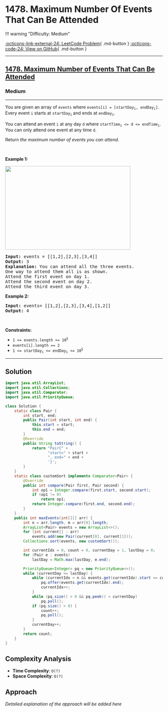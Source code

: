 # 1478. Maximum Number Of Events That Can Be Attended

!!! warning "Difficulty: Medium"

[:octicons-link-external-24: LeetCode Problem](https://leetcode.com/problems/maximum-number-of-events-that-can-be-attended/){ .md-button }
[:octicons-code-24: View on GitHub](https://github.com/RAJ8664/Leetcode/tree/master/1478-maximum-number-of-events-that-can-be-attended){ .md-button }

---

<h2><a href="https://leetcode.com/problems/maximum-number-of-events-that-can-be-attended">1478. Maximum Number of Events That Can Be Attended</a></h2><h3>Medium</h3><hr><p>You are given an array of <code>events</code> where <code>events[i] = [startDay<sub>i</sub>, endDay<sub>i</sub>]</code>. Every event <code>i</code> starts at <code>startDay<sub>i</sub></code><sub> </sub>and ends at <code>endDay<sub>i</sub></code>.</p>

<p>You can attend an event <code>i</code> at any day <code>d</code> where <code>startTime<sub>i</sub> &lt;= d &lt;= endTime<sub>i</sub></code>. You can only attend one event at any time <code>d</code>.</p>

<p>Return <em>the maximum number of events you can attend</em>.</p>

<p>&nbsp;</p>
<p><strong class="example">Example 1:</strong></p>
<img alt="" src="https://assets.leetcode.com/uploads/2020/02/05/e1.png" style="width: 400px; height: 267px;" />
<pre>
<strong>Input:</strong> events = [[1,2],[2,3],[3,4]]
<strong>Output:</strong> 3
<strong>Explanation:</strong> You can attend all the three events.
One way to attend them all is as shown.
Attend the first event on day 1.
Attend the second event on day 2.
Attend the third event on day 3.
</pre>

<p><strong class="example">Example 2:</strong></p>

<pre>
<strong>Input:</strong> events= [[1,2],[2,3],[3,4],[1,2]]
<strong>Output:</strong> 4
</pre>

<p>&nbsp;</p>
<p><strong>Constraints:</strong></p>

<ul>
	<li><code>1 &lt;= events.length &lt;= 10<sup>5</sup></code></li>
	<li><code>events[i].length == 2</code></li>
	<li><code>1 &lt;= startDay<sub>i</sub> &lt;= endDay<sub>i</sub> &lt;= 10<sup>5</sup></code></li>
</ul>


---

## Solution

```java
import java.util.ArrayList;
import java.util.Collections;
import java.util.Comparator;
import java.util.PriorityQueue;

class Solution {
    static class Pair {
        int start, end;
        public Pair(int start, int end) {
            this.start = start;
            this.end = end;
        }
        @Override
        public String toString() {
            return "Pair{" +
                   "start=" + start +
                   ", end=" + end +
                   '}';
        }
    }
    static class customSort implements Comparator<Pair> {
        @Override
        public int compare(Pair first, Pair second) {
            int op1 = Integer.compare(first.start, second.start);
            if (op1 != 0)
                return op1;
            return Integer.compare(first.end, second.end);
        }
    }
    public int maxEvents(int[][] arr) {
        int n = arr.length, m = arr[0].length;
        ArrayList<Pair> events = new ArrayList<>();
        for (int current[] : arr)
            events.add(new Pair(current[0], current[1]));
        Collections.sort(events, new customSort());

        int currentIdx = 0, count = 0, currentDay = 1, lastDay = 0;
        for (Pair e : events)
            lastDay = Math.max(lastDay, e.end);

        PriorityQueue<Integer> pq = new PriorityQueue<>();
        while (currentDay <= lastDay) {
            while (currentIdx < n && events.get(currentIdx).start <= currentDay) {
                pq.offer(events.get(currentIdx).end);
                currentIdx++;
            }
            while (pq.size() > 0 && pq.peek() < currentDay)
                pq.poll();
            if (pq.size() > 0) {
                count++;
                pq.poll();
            }
            currentDay++;
        }
        return count;
    }
}
```

## Complexity Analysis

- **Time Complexity**: `O(?)`
- **Space Complexity**: `O(?)`

## Approach

*Detailed explanation of the approach will be added here*

